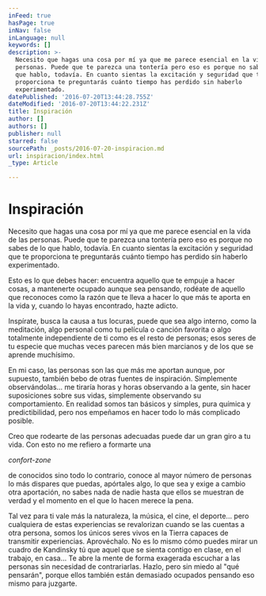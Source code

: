 ```yaml
---
inFeed: true
hasPage: true
inNav: false
inLanguage: null
keywords: []
description: >-
  Necesito que hagas una cosa por mí ya que me parece esencial en la vida de las
  personas. Puede que te parezca una tontería pero eso es porque no sabes de lo
  que hablo, todavía. En cuanto sientas la excitación y seguridad que te
  proporciona te preguntarás cuánto tiempo has perdido sin haberlo
  experimentado.
datePublished: '2016-07-20T13:44:28.755Z'
dateModified: '2016-07-20T13:44:22.231Z'
title: Inspiración
author: []
authors: []
publisher: null
starred: false
sourcePath: _posts/2016-07-20-inspiracion.md
url: inspiracion/index.html
_type: Article

---
```

# Inspiración

Necesito que hagas una cosa por mí ya que me parece esencial en la vida de las personas. Puede que te parezca una tontería pero eso es porque no sabes de lo que hablo, todavía. En cuanto sientas la excitación y seguridad que te proporciona te preguntarás cuánto tiempo has perdido sin haberlo experimentado.

Esto es lo que debes hacer: encuentra aquello que te empuje a hacer cosas, a mantenerte ocupado aunque sea pensando, rodéate de aquello que reconoces como la razón que te lleva a hacer lo que más te aporta en la vida y, cuando lo hayas encontrado, hazte adicto.

Inspírate, busca la causa a tus locuras, puede que sea algo interno, como la meditación, algo personal como tu película o canción favorita o algo totalmente independiente de ti como es el resto de personas; esos seres de tu especie que muchas veces parecen más bien marcianos y de los que se aprende muchísimo.

En mi caso, las personas son las que más me aportan aunque, por supuesto, también bebo de otras fuentes de inspiración. Simplemente observándolas... me tiraría horas y horas observando a la gente, sin hacer suposiciones sobre sus vidas, simplemente observando su comportamiento. En realidad somos tan básicos y simples, pura química y predictibilidad, pero nos empeñamos en hacer todo lo más complicado posible.

Creo que rodearte de las personas adecuadas puede dar un gran giro a tu vida. Con esto no me refiero a formarte una

_confort-zone_

de conocidos sino todo lo contrario, conoce al mayor número de personas lo más dispares que puedas, apórtales algo, lo que sea y exige a cambio otra aportación, no sabes nada de nadie hasta que ellos se muestran de verdad y el momento en el que lo hacen merece la pena.

Tal vez para ti vale más la naturaleza, la música, el cine, el deporte... pero cualquiera de estas experiencias se revalorizan cuando se las cuentas a otra persona, somos los únicos seres vivos en la Tierra capaces de transmitir experiencias. Aprovéchalo. No es lo mismo cómo puedes mirar un cuadro de Kandinsky tú que aquel que se sienta contigo en clase, en el trabajo, en casa... Te abre la mente de forma exagerada escuchar a las personas sin necesidad de contrariarlas. Hazlo, pero sin miedo al "qué pensarán", porque ellos también están demasiado ocupados pensando eso mismo para juzgarte.